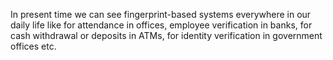 In present time we can see fingerprint-based systems everywhere in our daily life like for attendance in offices, employee verification in banks, for cash withdrawal or deposits in ATMs, for identity verification in government offices etc.
